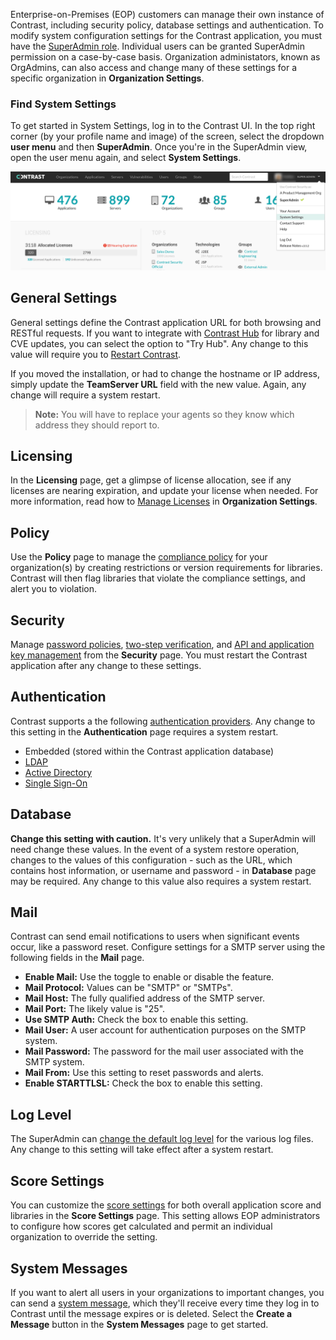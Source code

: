 <!--
title: "System Settings at a Glance"
description: "How to access system settings"
tags: "admin access system settings"
-->

Enterprise-on-Premises (EOP) customers can manage their own instance of Contrast, including security policy, database settings and authentication. To modify system configuration settings for the Contrast application, you must have the [SuperAdmin role](admin-manageorgsroleperm.html#roles). Individual users can be granted SuperAdmin permission on a case-by-case basis. Organization administators, known as OrgAdmins, can also access and change many of these settings for a specific organization in **Organization Settings**.

### Find System Settings

To get started in System Settings, log in to the Contrast UI. In the top right corner (by your profile name and image) of the screen, select the dropdown **user menu** and then **SuperAdmin**. Once you're in the SuperAdmin view, open the user menu again, and select **System Settings**.

<a href="assets/images/System-settings-menu.png" rel="lightbox" title="Navigate to System Settings"><img class="thumbnail" src="assets/images/System-settings-menu.png"/></a>

## General Settings

General settings define the Contrast application URL for both browsing and RESTful requests. If you want to integrate with [Contrast Hub](https://hub.contrastsecurity.com) for library and CVE updates, you can select the option to "Try Hub". Any change to this value will require you to [Restart Contrast](installation-setupinstall.html#restart).

If you moved the installation, or had to change the hostname or IP address, simply update the **TeamServer URL** field with the new value. Again, any change will require a system restart. 

>**Note:** You will have to replace your agents so they know which address they should report to.

## Licensing

In the **Licensing** page, get a glimpse of license allocation, see if any licenses are nearing expiration, and update your license when needed. For more information, read how to [Manage Licenses](admin-manageorgs.html#manage-license) in **Organization Settings**. 

## Policy

Use the **Policy** page to manage the [compliance policy](admin-policymgmt.html#compliance-policy) for your organization(s) by creating restrictions or version requirements for libraries. Contrast will then flag libraries that violate the compliance settings, and alert you to violation.

## Security

Manage [password policies](admin-systemsecurity.html#pwd), [two-step verification](admin-orgsecurity.html#security-tsv), and [API and application key management](admin-systemsecurity.html#manage-api) from the **Security** page. You must restart the Contrast application after any change to these settings. 

## Authentication 

Contrast supports a the following [authentication providers](installation-setupauth.html#overview). Any change to this setting in the **Authentication** page requires a system restart.

* Embedded (stored within the Contrast application database)
* [LDAP](installation-setupauth.html#ldap)
* [Active Directory](installation-setupauth.html#ad)
* [Single Sign-On](installation-setupauth.html#sso-setup)

## Database

**Change this setting with caution.** It's very unlikely that a SuperAdmin will need change these values. In the event of a system restore operation, changes to the values of this configuration - such as the URL, which contains host information, or username and password - in **Database** page may be required. Any change to this value also requires a system restart.

## Mail

Contrast can send email notifications to users when significant events occur, like a password reset. Configure settings for a SMTP server using the following fields in the **Mail** page. 

* **Enable Mail:** Use the toggle to enable or disable the feature. 
* **Mail Protocol:** Values can be "SMTP" or "SMTPs". 
* **Mail Host:** The fully qualified address of the SMTP server.                   
* **Mail Port:** The likely value is "25".
* **Use SMTP Auth:** Check the box to enable this setting.                             
* **Mail User:** A user account for authentication purposes on the SMTP system. 
* **Mail Password:** The password for the mail user associated with the SMTP system.      
* **Mail From:** Use this setting to reset passwords and alerts.                              
* **Enable STARTTLSL:** Check the box to enable this setting.                                 

## Log Level

The SuperAdmin can [change the default log level](installation-setupconfig.html#log) for the various log files. Any change to this setting will take effect after a system restart.

## Score Settings

You can customize the [score settings](admin-orgsettings.html#score-settings) for both overall application score and libraries in the **Score Settings** page. This setting allows EOP administrators to configure how scores get calculated and permit an individual organization to override the setting. 

## System Messages

If you want to alert all users in your organizations to important changes, you can send a [system message](admin-systemsettings.html#message), which they'll receive every time they log in to Contrast until the message expires or is deleted. Select the **Create a Message** button in the **System Messages** page to get started. 

